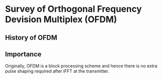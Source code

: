 # Survey of Orthogonal Frequency Devision Multiplex (OFDM)

## History of OFDM

**<to do>**

## Importance

Originally, OFDM is a block processing scheme and hence there is no extra pulse shaping required after IFFT at the transmitter.